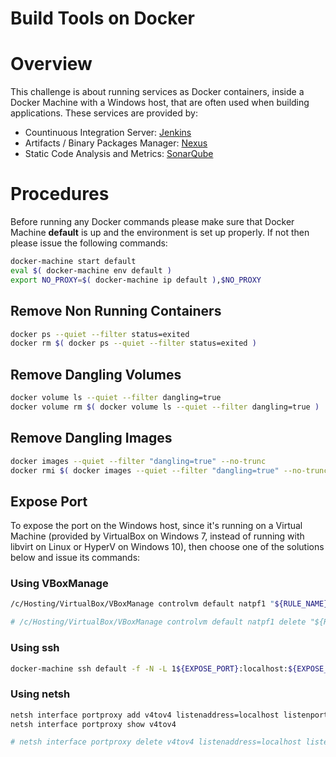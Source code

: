 Build Tools on Docker
=====================

# Overview

This challenge is about running services as Docker containers, inside a Docker Machine with a Windows host, that are often used when building applications. These services are provided by:

- Countinuous Integration Server: [Jenkins](Jenkins.md)
- Artifacts / Binary Packages Manager: [Nexus](Nexus.md)
- Static Code Analysis and Metrics: [SonarQube](SonarQube/README.md)

# Procedures

Before running any Docker commands please make sure that Docker Machine **default** is up and the environment is set up properly. If not then please issue the following commands:

```bash
docker-machine start default
eval $( docker-machine env default )
export NO_PROXY=$( docker-machine ip default ),$NO_PROXY
```

## Remove Non Running Containers

```bash
docker ps --quiet --filter status=exited
docker rm $( docker ps --quiet --filter status=exited )
```

## Remove Dangling Volumes

```bash
docker volume ls --quiet --filter dangling=true
docker volume rm $( docker volume ls --quiet --filter dangling=true )
```

## Remove Dangling Images

```bash
docker images --quiet --filter "dangling=true" --no-trunc
docker rmi $( docker images --quiet --filter "dangling=true" --no-trunc )
```

## Expose Port

To expose the port on the Windows host, since it's running on a Virtual Machine (provided by VirtualBox on Windows 7, instead of running with libvirt on Linux or HyperV on Windows 10), then choose one of the solutions below and issue its commands:

### Using VBoxManage

```bash
/c/Hosting/VirtualBox/VBoxManage controlvm default natpf1 "${RULE_NAME},tcp,,1${EXPOSE_PORT},,${EXPOSE_PORT}"

# /c/Hosting/VirtualBox/VBoxManage controlvm default natpf1 delete "${RULE_NAME}"
```

### Using ssh

```bash
docker-machine ssh default -f -N -L 1${EXPOSE_PORT}:localhost:${EXPOSE_PORT}
```

### Using netsh

```bash
netsh interface portproxy add v4tov4 listenaddress=localhost listenport=1${EXPOSE_PORT} connectaddress=$( docker-machine ip default ) connectport=${EXPOSE_PORT}
netsh interface portproxy show v4tov4

# netsh interface portproxy delete v4tov4 listenaddress=localhost listenport=1${EXPOSE_PORT}
```
